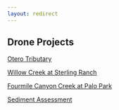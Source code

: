 ```yaml
---
layout: redirect
---
```

## Drone Projects

[Otero Tributary](../project\drone\otero-tributary\app-files\index.html)

[Willow Creek at Sterling Ranch](../project\drone\willow-creek-sterling-ranch\app-files\index.html)

[Fourmile Canyon Creek at Palo Park](../maps/boulder/palopark-map)

[Sediment Assessment](../maps/boulder/sediment-analysis)
